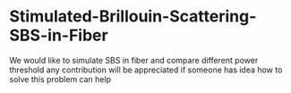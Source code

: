 # Stimulated-Brillouin-Scattering-SBS-in-Fiber
We would like to simulate SBS in fiber and compare different power threshold any contribution will be appreciated
if someone has idea how to solve this problem can help
